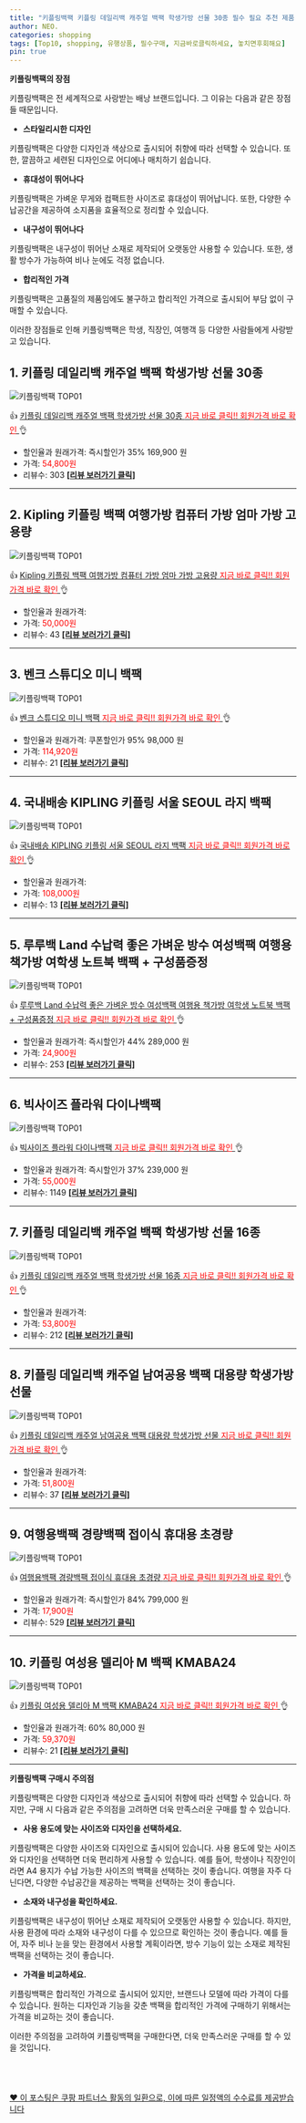 ```yaml
---
title: "키플링백팩 키플링 데일리백 캐주얼 백팩 학생가방 선물 30종 필수 필요 추천 제품 비교 최저 가격 비교 장점 구매 후기 구매평"
author: NEO.
categories: shopping
tags: [Top10, shopping, 유행상품, 필수구매, 지금바로클릭하세요, 놓치면후회해요]
pin: true
---
```

**키플링백팩의 장점**

키플링백팩은 전 세계적으로 사랑받는 배낭 브랜드입니다. 그 이유는 다음과 같은 장점들 때문입니다.

* **스타일리시한 디자인**

키플링백팩은 다양한 디자인과 색상으로 출시되어 취향에 따라 선택할 수 있습니다. 또한, 깔끔하고 세련된 디자인으로 어디에나 매치하기 쉽습니다.

* **휴대성이 뛰어나다**

키플링백팩은 가벼운 무게와 컴팩트한 사이즈로 휴대성이 뛰어납니다. 또한, 다양한 수납공간을 제공하여 소지품을 효율적으로 정리할 수 있습니다.

* **내구성이 뛰어나다**

키플링백팩은 내구성이 뛰어난 소재로 제작되어 오랫동안 사용할 수 있습니다. 또한, 생활 방수가 가능하여 비나 눈에도 걱정 없습니다.

* **합리적인 가격**

키플링백팩은 고품질의 제품임에도 불구하고 합리적인 가격으로 출시되어 부담 없이 구매할 수 있습니다.

이러한 장점들로 인해 키플링백팩은 학생, 직장인, 여행객 등 다양한 사람들에게 사랑받고 있습니다.

   

## 1. 키플링 데일리백 캐주얼 백팩 학생가방 선물 30종

![키플링백팩 TOP01](https://thumbnail10.coupangcdn.com/thumbnails/remote/490x490ex/image/vendor_inventory/7a46/30cf3af86004270be0f922857f567fc9849d4086e038375006e3229baf33.jpg)


👍 [키플링 데일리백 캐주얼 백팩 학생가방 선물 30종 <font color=red> 지금 바로 클릭!! 회원가격 바로 확인 </font> ](https://link.coupang.com/re/AFFSDP?lptag=AF3617701&subid=GithubCoopas&pageKey=7287595018&traceid=V0-153&itemId=18619205455&vendorItemId=85754700489) 👌 


- 할인율과 원래가격: 즉시할인가 35%  169,900   원
- 가격: <span style='color:red'>54,800원</span>
- 리뷰수: 303  [**[리뷰 보러가기 클릭]**](https://link.coupang.com/re/AFFSDP?lptag=AF3617701&subid=GithubCoopas&pageKey=7287595018&traceid=V0-153&itemId=18619205455&vendorItemId=85754700489)

---


   

## 2. Kipling 키플링 백팩 여행가방 컴퓨터 가방 엄마 가방 고용량

![키플링백팩 TOP01](https://thumbnail7.coupangcdn.com/thumbnails/remote/490x490ex/image/vendor_inventory/46fb/9e9e26ca4cf6c501042c2c85c3e88bcd679d6b5087125777c76ba15db695.jpeg)


👍 [Kipling 키플링 백팩 여행가방 컴퓨터 가방 엄마 가방 고용량 <font color=red> 지금 바로 클릭!! 회원가격 바로 확인 </font> ](https://link.coupang.com/re/AFFSDP?lptag=AF3617701&subid=GithubCoopas&pageKey=7551958333&traceid=V0-153&itemId=19876617807&vendorItemId=87741818952) 👌 


- 할인율과 원래가격: 
- 가격: <span style='color:red'>50,000원</span>
- 리뷰수: 43  [**[리뷰 보러가기 클릭]**](https://link.coupang.com/re/AFFSDP?lptag=AF3617701&subid=GithubCoopas&pageKey=7551958333&traceid=V0-153&itemId=19876617807&vendorItemId=87741818952)

---


   

## 3. 벤크 스튜디오 미니 백팩

![키플링백팩 TOP01](https://thumbnail7.coupangcdn.com/thumbnails/remote/490x490ex/image/rs_quotation_api/eaa1whrl/35235fde17e0425bb5a91c4d06cba9a3.jpg)


👍 [벤크 스튜디오 미니 백팩 <font color=red> 지금 바로 클릭!! 회원가격 바로 확인 </font> ](https://link.coupang.com/re/AFFSDP?lptag=AF3617701&subid=GithubCoopas&pageKey=7463465309&traceid=V0-153&itemId=19459679815&vendorItemId=86570168720) 👌 


- 할인율과 원래가격: 쿠폰할인가 95%  98,000   원
- 가격: <span style='color:red'>114,920원</span>
- 리뷰수: 21  [**[리뷰 보러가기 클릭]**](https://link.coupang.com/re/AFFSDP?lptag=AF3617701&subid=GithubCoopas&pageKey=7463465309&traceid=V0-153&itemId=19459679815&vendorItemId=86570168720)

---


   

## 4. 국내배송 KIPLING 키플링 서울 SEOUL 라지 백팩

![키플링백팩 TOP01](https://thumbnail9.coupangcdn.com/thumbnails/remote/490x490ex/image/vendor_inventory/bcdc/2931450f750390c3caeeb92c957683322d88d41625af313d82f58dde7833.JPG)


👍 [국내배송 KIPLING 키플링 서울 SEOUL 라지 백팩 <font color=red> 지금 바로 클릭!! 회원가격 바로 확인 </font> ](https://link.coupang.com/re/AFFSDP?lptag=AF3617701&subid=GithubCoopas&pageKey=7427187437&traceid=V0-153&itemId=19281834987&vendorItemId=86396806039) 👌 


- 할인율과 원래가격: 
- 가격: <span style='color:red'>108,000원</span>
- 리뷰수: 13  [**[리뷰 보러가기 클릭]**](https://link.coupang.com/re/AFFSDP?lptag=AF3617701&subid=GithubCoopas&pageKey=7427187437&traceid=V0-153&itemId=19281834987&vendorItemId=86396806039)

---


   

## 5. 루루백 Land 수납력 좋은 가벼운 방수 여성백팩 여행용 책가방 여학생 노트북 백팩 + 구성품증정

![키플링백팩 TOP01](https://thumbnail6.coupangcdn.com/thumbnails/remote/490x490ex/image/vendor_inventory/bc3a/27d08abe89f5b98c4e083ad725024bc1e3bb6cf0da478ab2c0549df62693.jpg)


👍 [루루백 Land 수납력 좋은 가벼운 방수 여성백팩 여행용 책가방 여학생 노트북 백팩 + 구성품증정 <font color=red> 지금 바로 클릭!! 회원가격 바로 확인 </font> ](https://link.coupang.com/re/AFFSDP?lptag=AF3617701&subid=GithubCoopas&pageKey=7686398625&traceid=V0-153&itemId=20542943037&vendorItemId=87619478088) 👌 


- 할인율과 원래가격: 즉시할인가 44%  289,000   원
- 가격: <span style='color:red'>24,900원</span>
- 리뷰수: 253  [**[리뷰 보러가기 클릭]**](https://link.coupang.com/re/AFFSDP?lptag=AF3617701&subid=GithubCoopas&pageKey=7686398625&traceid=V0-153&itemId=20542943037&vendorItemId=87619478088)

---


   

## 6. 빅사이즈 플라워 다이나백팩

![키플링백팩 TOP01](https://thumbnail6.coupangcdn.com/thumbnails/remote/490x490ex/image/vendor_inventory/93ca/5c056ab30036f484e5ab05c5984349f5f798221967eb222033478db309f4.jpg)


👍 [빅사이즈 플라워 다이나백팩 <font color=red> 지금 바로 클릭!! 회원가격 바로 확인 </font> ](https://link.coupang.com/re/AFFSDP?lptag=AF3617701&subid=GithubCoopas&pageKey=5033957006&traceid=V0-153&itemId=6762548662&vendorItemId=74055349544) 👌 


- 할인율과 원래가격: 즉시할인가 37%  239,000   원
- 가격: <span style='color:red'>55,000원</span>
- 리뷰수: 1149  [**[리뷰 보러가기 클릭]**](https://link.coupang.com/re/AFFSDP?lptag=AF3617701&subid=GithubCoopas&pageKey=5033957006&traceid=V0-153&itemId=6762548662&vendorItemId=74055349544)

---


   

## 7. 키플링 데일리백 캐주얼 백팩 학생가방 선물 16종

![키플링백팩 TOP01](https://thumbnail8.coupangcdn.com/thumbnails/remote/490x490ex/image/vendor_inventory/203d/321d5650655ec8166c5bf92feb5b95233ac8ddce3571b1096e03c05264ec.png)


👍 [키플링 데일리백 캐주얼 백팩 학생가방 선물 16종 <font color=red> 지금 바로 클릭!! 회원가격 바로 확인 </font> ](https://link.coupang.com/re/AFFSDP?lptag=AF3617701&subid=GithubCoopas&pageKey=7428187547&traceid=V0-153&itemId=19286424472&vendorItemId=87493481569) 👌 


- 할인율과 원래가격: 
- 가격: <span style='color:red'>53,800원</span>
- 리뷰수: 212  [**[리뷰 보러가기 클릭]**](https://link.coupang.com/re/AFFSDP?lptag=AF3617701&subid=GithubCoopas&pageKey=7428187547&traceid=V0-153&itemId=19286424472&vendorItemId=87493481569)

---


   

## 8. 키플링 데일리백 캐주얼 남여공용 백팩 대용량 학생가방 선물

![키플링백팩 TOP01](https://thumbnail10.coupangcdn.com/thumbnails/remote/490x490ex/image/vendor_inventory/3083/ee95f9614612c0095dfd1031c862391a058da185c378ad1dfb8f98d728a8.jpg)


👍 [키플링 데일리백 캐주얼 남여공용 백팩 대용량 학생가방 선물 <font color=red> 지금 바로 클릭!! 회원가격 바로 확인 </font> ](https://link.coupang.com/re/AFFSDP?lptag=AF3617701&subid=GithubCoopas&pageKey=7237299508&traceid=V0-153&itemId=18379575240&vendorItemId=85522836331) 👌 


- 할인율과 원래가격: 
- 가격: <span style='color:red'>51,800원</span>
- 리뷰수: 37  [**[리뷰 보러가기 클릭]**](https://link.coupang.com/re/AFFSDP?lptag=AF3617701&subid=GithubCoopas&pageKey=7237299508&traceid=V0-153&itemId=18379575240&vendorItemId=85522836331)

---


   

## 9. 여행용백팩 경량백팩 접이식 휴대용 초경량

![키플링백팩 TOP01](https://thumbnail8.coupangcdn.com/thumbnails/remote/490x490ex/image/vendor_inventory/fb11/66702864b5d96854498b69b90c43d74bd2fe0120af0818270b3acd6f451c.jpg)


👍 [여행용백팩 경량백팩 접이식 휴대용 초경량 <font color=red> 지금 바로 클릭!! 회원가격 바로 확인 </font> ](https://link.coupang.com/re/AFFSDP?lptag=AF3617701&subid=GithubCoopas&pageKey=7661625935&traceid=V0-153&itemId=20413807320&vendorItemId=87495725972) 👌 


- 할인율과 원래가격: 즉시할인가 84%  799,000   원
- 가격: <span style='color:red'>17,900원</span>
- 리뷰수: 529  [**[리뷰 보러가기 클릭]**](https://link.coupang.com/re/AFFSDP?lptag=AF3617701&subid=GithubCoopas&pageKey=7661625935&traceid=V0-153&itemId=20413807320&vendorItemId=87495725972)

---


   

## 10. 키플링 여성용 델리아 M 백팩 KMABA24

![키플링백팩 TOP01](https://thumbnail6.coupangcdn.com/thumbnails/remote/490x490ex/image/vendor_inventory/e253/b14a5bb6734e424c50d9eba47da0e16e65a987afadeb9366e1e423a40424.jpg)


👍 [키플링 여성용 델리아 M 백팩 KMABA24 <font color=red> 지금 바로 클릭!! 회원가격 바로 확인 </font> ](https://link.coupang.com/re/AFFSDP?lptag=AF3617701&subid=GithubCoopas&pageKey=7353909886&traceid=V0-153&itemId=18930319647&vendorItemId=87256881159) 👌 


- 할인율과 원래가격: 60%  80,000   원
- 가격: <span style='color:red'>59,370원</span>
- 리뷰수: 21  [**[리뷰 보러가기 클릭]**](https://link.coupang.com/re/AFFSDP?lptag=AF3617701&subid=GithubCoopas&pageKey=7353909886&traceid=V0-153&itemId=18930319647&vendorItemId=87256881159)

---
**키플링백팩 구매시 주의점**

키플링백팩은 다양한 디자인과 색상으로 출시되어 취향에 따라 선택할 수 있습니다. 하지만, 구매 시 다음과 같은 주의점을 고려하면 더욱 만족스러운 구매를 할 수 있습니다.

* **사용 용도에 맞는 사이즈와 디자인을 선택하세요.**

키플링백팩은 다양한 사이즈와 디자인으로 출시되어 있습니다. 사용 용도에 맞는 사이즈와 디자인을 선택하면 더욱 편리하게 사용할 수 있습니다. 예를 들어, 학생이나 직장인이라면 A4 용지가 수납 가능한 사이즈의 백팩을 선택하는 것이 좋습니다. 여행을 자주 다닌다면, 다양한 수납공간을 제공하는 백팩을 선택하는 것이 좋습니다.

* **소재와 내구성을 확인하세요.**

키플링백팩은 내구성이 뛰어난 소재로 제작되어 오랫동안 사용할 수 있습니다. 하지만, 사용 환경에 따라 소재와 내구성이 다를 수 있으므로 확인하는 것이 좋습니다. 예를 들어, 자주 비나 눈을 맞는 환경에서 사용할 계획이라면, 방수 기능이 있는 소재로 제작된 백팩을 선택하는 것이 좋습니다.

* **가격을 비교하세요.**

키플링백팩은 합리적인 가격으로 출시되어 있지만, 브랜드나 모델에 따라 가격이 다를 수 있습니다. 원하는 디자인과 기능을 갖춘 백팩을 합리적인 가격에 구매하기 위해서는 가격을 비교하는 것이 좋습니다.

이러한 주의점을 고려하여 키플링백팩을 구매한다면, 더욱 만족스러운 구매를 할 수 있을 것입니다.<br><br><br><br><br> [ ❤  이 포스팅은 쿠팡 파트너스 활동의 일환으로, 이에 따른 일정액의 수수료를 제공받습니다](https://link.coupang.com/a/bcEFyh)